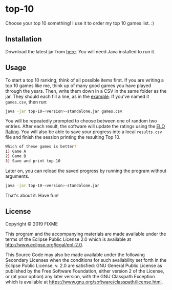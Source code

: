# top-10

Choose your top 10 something!
I use it to order my top 10 games list. :)

## Installation

Download the latest jar from [here](https://github.com/caiorulli/top-10/releases).
You will need Java installed to run it.

## Usage

To start a top 10 ranking, think of all possible items first.
If you are writing a top 10 games like me, think up of many good games you have played through the years.
Then, write them down in a CSV in the same folder as the jar. They should each fill a line, as in the [example](https://github.com/caiorulli/top-10/blob/master/sample.csv).
If you've named it `games.csv`, then run:

```bash
java -jar top-10-<version>-standalone.jar games.csv
```
    
You will be repeatedly prompted to choose between one of random two entries.
After each result, the software will update the ratings using the [ELO Rating](https://www.geeksforgeeks.org/elo-rating-algorithm/).
You will also be able to save your progress into a local `results.csv` file and finish the session printing the resulting Top 10.

```bash
Which of these games is better?
1) Game A
2) Game B
3) Save and print top 10
```

Later on, you can reload the saved progress by running the program without arguments.

```bash
java -jar top-10-<version>-standalone.jar
```

That's about it. Have fun!

## License

Copyright © 2019 FIXME

This program and the accompanying materials are made available under the
terms of the Eclipse Public License 2.0 which is available at
http://www.eclipse.org/legal/epl-2.0.

This Source Code may also be made available under the following Secondary
Licenses when the conditions for such availability set forth in the Eclipse
Public License, v. 2.0 are satisfied: GNU General Public License as published by
the Free Software Foundation, either version 2 of the License, or (at your
option) any later version, with the GNU Classpath Exception which is available
at https://www.gnu.org/software/classpath/license.html.
